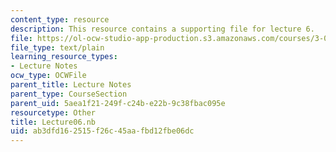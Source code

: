 ```yaml
---
content_type: resource
description: This resource contains a supporting file for lecture 6.
file: https://ol-ocw-studio-app-production.s3.amazonaws.com/courses/3-016-mathematics-for-materials-scientists-and-engineers-fall-2005/ab3dfd162515f26c45aafbd12fbe06dc_Lecture06.nb
file_type: text/plain
learning_resource_types:
- Lecture Notes
ocw_type: OCWFile
parent_title: Lecture Notes
parent_type: CourseSection
parent_uid: 5aea1f21-249f-c24b-e22b-9c38fbac095e
resourcetype: Other
title: Lecture06.nb
uid: ab3dfd16-2515-f26c-45aa-fbd12fbe06dc
---
```

